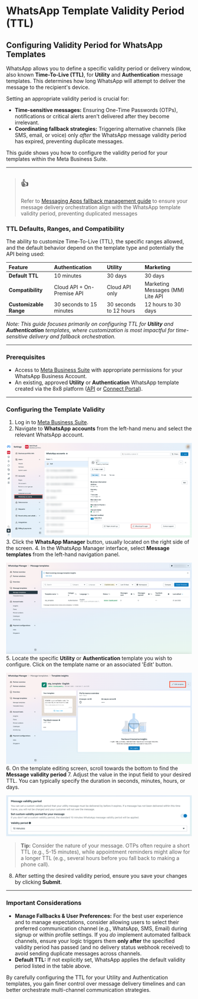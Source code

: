 # WhatsApp Template Validity Period (TTL)

## Configuring Validity Period for WhatsApp Templates

WhatsApp allows you to define a specific validity period or delivery window, also known **Time-To-Live (TTL)**, for **Utility** and **Authentication** message templates. This determines how long WhatsApp will attempt to deliver the message to the recipient's device.

Setting an appropriate validity period is crucial for:

* **Time-sensitive messages:** Ensuring One-Time Passwords (OTPs), notifications or critical alerts aren't delivered after they become irrelevant.
* **Coordinating fallback strategies:** Triggering alternative channels (like SMS, email, or voice) only *after* the WhatsApp message validity period has expired, preventing duplicate messages.

This guide shows you how to configure the validity period for your templates within the Meta Business Suite.

---

> 👍
> -
>
> Refer to [Messaging Apps fallback management guide](/connect/reference/chatapps-fallback-management) to ensure your message delivery orchestration align with the WhatsApp template validity period, preventing duplicated messages
>
>

### TTL Defaults, Ranges, and Compatibility

The ability to customize Time-To-Live (TTL), the specific ranges allowed, and the default behavior depend on the template type and potentially the API being used:

| Feature                | Authentication             | Utility                | Marketing                        |
| :--------------------- | :------------------------- | :--------------------- | :------------------------------- |
| **Default TTL**        | 10 minutes                 | 30 days                | 30 days                          |
| **Compatibility**      | Cloud API + On-Premise API | Cloud API only         | Marketing Messages (MM) Lite API |
| **Customizable Range** | 30 seconds to 15 minutes   | 30 seconds to 12 hours | 12 hours to 30 days              |

*Note: This guide focuses primarily on configuring TTL for **Utility** and **Authentication** templates, where customization is most impactful for time-sensitive delivery and fallback orchestration.*

---

### Prerequisites

* Access to [Meta Business Suite](https://business.facebook.com/latest/settings/) with appropriate permissions for your WhatsApp Business Account.
* An existing, approved **Utility** or **Authentication** WhatsApp template created via the 8x8 platform ([API](/connect/reference/add-whatsapp-template) or [Connect Portal](/connect/docs/whatsapp-templates-management#creating-templates)).

---

### Configuring the Template Validity

1. Log in to [Meta Business Suite](https://business.facebook.com/latest/settings/).
2. Navigate to **WhatsApp accounts** from the left-hand menu and select the relevant WhatsApp account.

![](../images/d884e58ee928e9d74b52b644d28a9109fc3e931a95335f57164c362e50948be7-image.png)
3. Click the **WhatsApp Manager** button, usually located on the right side of the screen.
4. In the WhatsApp Manager interface, select **Message templates** from the left-hand navigation panel.  

![](../images/f0e373550e092bdeb1785dc472836f74438411e34d860687b9a041ba16e2ae13-image.png)
5. Locate the specific **Utility** or **Authentication** template you wish to configure. Click on the template name or an associated 'Edit' button.  

![](../images/7a1fae0359ae0a3ed2a7de28018abba9139a1fa3c929cb819c1189db8fbe4c52-image.png)
6. On the template editing screen, scroll towards the bottom to find the **Message validity period**
7. Adjust the value in the input field to your desired TTL. You can typically specify the duration in seconds, minutes, hours, or days.  

![](../images/c2d8279519f731a7d15266581c48ccfe57e5184dc1fc24487d9754c832f379ff-image.png)

>
> **Tip:** Consider the nature of your message. OTPs often require a short TTL (e.g., 5-15 minutes), while appointment reminders might allow for a longer TTL (e.g., several hours before you fall back to making a phone call).
>
>
>
8. After setting the desired validity period, ensure you save your changes by clicking **Submit**.

---

### Important Considerations

* **Manage Fallbacks & User Preferences:** For the best user experience and to manage expectations, consider allowing users to select their preferred communication channel (e.g., WhatsApp, SMS, Email) during signup or within profile settings. If you *do* implement automated fallback channels, ensure your logic triggers them **only after** the specified validity period has passed (and no delivery status webhook received) to avoid sending duplicate messages across channels.
* **Default TTL:** If not explicitly set, WhatsApp applies the default validity period listed in the table above.

By carefully configuring the TTL for your Utility and Authentication templates, you gain finer control over message delivery timelines and can better orchestrate multi-channel communication strategies.
